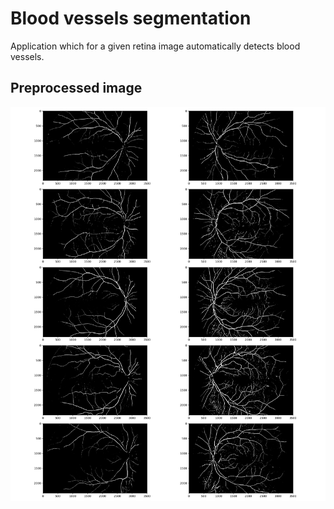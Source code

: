 # Blood vessels segmentation
Application which for a given retina image automatically detects blood vessels.

## Preprocessed image
![Preprocessed image](./res/preprocessed-image.png)